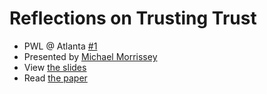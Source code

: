 # Reflections on Trusting Trust

- PWL @ Atlanta [#1](https://www.meetup.com/Papers-We-Love-Atlanta/events/fdwfhpyxdbrb/)
- Presented by [Michael Morrissey](https://www.linkedin.com/in/morrisseymichael/)
- View [the slides](https://github.com/papers-we-love/atlanta/blob/master/trusting-trust/pwl-trusting-trust.pdf)
- Read [the paper](https://dl.acm.org/citation.cfm?id=358210)
